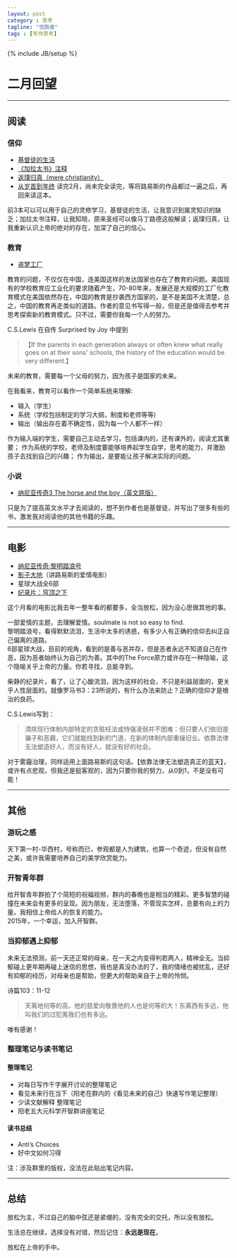 ```yaml
---
layout: post
category : 思考
tagline: "悦跑者"
tags : [写作思考]
---
```

{% include JB/setup %}

# 二月回望

----------

## 阅读

### 信仰

* [基督徒的生活](http://book.douban.com/subject/7014878/)
* [《加拉太书》注释](http://book.douban.com/subject/6967540/)
* [返璞归真（mere christianity）](http://book.douban.com/subject/25707600/)
* [从岁首到年终](http://book.douban.com/subject/1915479/) 读完2月，尚未完全读完，等将路易斯的作品都过一遍之后，再回来读这本。

前3本可以可以用于自己的灵修学习，基督徒的生活，让我意识到属灵知识的缺乏；加拉太书注释，让我知晓，原来圣经可以像马丁路德这般解读；返璞归真，让我重新认识上帝的绝对的存在，加深了自己的信心。

### 教育

* [盗梦工厂](http://article.yeeyan.org/view/legendsland/357087)

教育的问题，不仅仅在中国，连美国这样的发达国家也存在了教育的问题。美国现有的学校教育应工业化的要求随着产生，70-80年来，发展还是大规模的工厂化教育模式在美国依然存在，中国的教育是抄袭西方国家的，是不是美国不太清楚，总之，中国的教育再走类似的道路。作者的意见书写得一般，但是还是值得去参考并思考探索新的教育模式。只不过，需要你我每一个人的努力。

C.S.Lewis 在自传 Surprised by Joy 中提到

> 【If the parents in each generation always or often knew what really goes on at their sons' schools, the history of the education would be very different.】

未来的教育，需要每一个父母的努力，因为孩子是国家的未来。

在我看来，教育可以看作一个简单系统来理解:

* 输入（学生）  
* 系统（学校包括制定的学习大纲，制度和老师等等)   
* 输出（输出存在着不确定性，因为每一个人都不一样）

作为输入端的学生，需要自己主动去学习，包括课内的，还有课外的，阅读尤其重要；
作为系统的学校，老师及制度要能够培养起学生自学，思考的能力，并激励孩子去找到自己的兴趣；
作为输出，是要能让孩子解决实际的问题。

### 小说

* [纳尼亚传奇3 The horse and the boy（英文原版）](http://book.douban.com/subject/4811543/)

只是为了提高英文水平才去阅读的，想不到作者也是基督徒，并写出了很多有些的书，激发我对阅读他的其他书籍的乐趣。

----------

## 电影

* [纳尼亚传奇:黎明踏浪号](http://movie.douban.com/subject/2131291/)
* [影子大地](http://movie.douban.com/subject/1296067/)（讲路易斯的爱情电影）
* 星球大战全6部
* [纪录片：穹顶之下](http://tv.people.com.cn/GB/28140/394082/index.html)

这个月看的电影比我去年一整年看的都要多，全当放松，因为没心思做其他的事。

一部爱情的主题，去理解爱情。soulmate is not so easy to find.  
黎明踏浪号，看得默默流泪，生活中太多的诱惑，有多少人有正确的信仰去纠正自己偏离的道路。  
6部星球大战，目前的视角，看到的是善与恶并存，但是恶者永远不知道自己在作恶，因为恶者始终认为自己的为善。其中的The Force原力或许存在一种隐喻，这个隐喻关乎上帝的力量。你若寻找，总能寻到。

柴静的纪录片，看了，让了心酸流泪，因为这样的社会，不只是利益层面的，更关乎人性层面的。就像罗马书3：23所说的，有什么办法来防止？正确的信仰才是根治的良药。

C.S.Lewis写到：

> 清除现行体制内部特定的贪赃枉法或恃强凌弱并不困难：但只要人们依旧是骗子和恶霸，它们就能找到新的门道，在新的体制内部重操旧业。依靠法律无法塑造好人，而没有好人，就没有好的社会。

对于雾霾治理，同样适用上面路易斯的这句话。【依靠法律无法塑造真正的蓝天】，或许有点悲观，但我还是挺客观的，因为只要你我的努力，从0到1，不是没有可能！

----------

## 其他 ##

### 游玩之感 ###

天下第一村-华西村，号称而已，参观都是人为建筑，也算一个奇迹，但没有自然之美，或许我需要培养自己的美学欣赏能力。

### 开智青年群 ###

给开智青年群拍了个简短的祝福视频，群内的春晚也是相当的精彩。更多智慧的碰撞在未来会有更多的呈现。因为朋友，无法堕落，不管现实怎样，总要有向上的力量。我相信上帝给人的恢复的能力。  
2015年，一个幸运，加入开智群。

### 当抑郁遇上抑郁 ###

未来无法预测，前一天还正常的母亲，在一天之内变得判若两人，精神全无。当抑郁碰上更年期再碰上迷信的思想，我也是真没办法的了，我的情绪也被扰乱，还好有抑郁的经历，对母亲也是帮助，但更大的帮助来自于上帝的怜悯。

诗篇103：11-12

> 天离地何等的高，他的慈爱向敬畏他的人也是何等的大！东离西有多远，他叫我们的过犯离我们也有多远。

唯有感谢！

### 整理笔记与读书笔记 ###

#### 整理笔记 ####

* 对每日写作千字展开讨论的整理笔记
* 看见未来行在当下（阳老在群内的《看见未来的自己》快速写作笔记整理）
* 少读文献解释 整理笔记
* 阳老五大元科学开智群讲座笔记

#### 读书总结 ####

* Anti’s Choices
* 好中文如何习得

注：涉及群里的版权，没法在此贴出笔记内容。

----------

## 总结 ##

放松为主，不过自己的脑中弦还是紧绷的，没有完全的交托，所以没有放松。

生活总在继续，选择没有对错，然后记住：**永远是现在**。

放松在上帝的手中。
